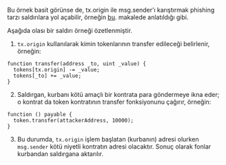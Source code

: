 Bu örnek basit görünse de, tx.origin ile msg.sender’ı karıştırmak phishing tarzı saldırılara yol açabilir, örneğin [bu](https://blog.ethereum.org/2016/06/24/security-alert-smart-contract-wallets-created-in-frontier-are-vulnerable-to-phishing-attacks/). makalede anlatıldığı gibi.

Aşağıda olası bir saldırı örneği özetlenmiştir.

1) `tx.origin` kullanılarak kimin tokenlarının transfer edileceği belirlenir, örneğin:

```
function transfer(address _to, uint _value) {
  tokens[tx.origin] -= _value;
  tokens[_to] += _value;
}
```
2) Saldırgan, kurbanı kötü amaçlı bir kontrata para göndermeye ikna eder; o kontrat da token kontratının transfer fonksiyonunu çağırır, örneğin: 

```
function () payable {
  token.transfer(attackerAddress, 10000);
}
```

3) Bu durumda, `tx.origin` işlem başlatan (kurbanın) adresi olurken `msg.sender` kötü niyetli kontratın adresi olacaktır. Sonuç olarak fonlar kurbandan saldırgana aktarılır.
